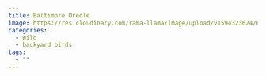 ```yaml
---
title: Baltimore Oreole
image: https://res.cloudinary.com/rama-llama/image/upload/v1594323624/Baltimore_Oreole_l8mkyo.jpg
categories:
  - Wild
  - backyard birds
tags:
  - ""
---
```

